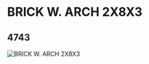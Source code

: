 # BRICK W. ARCH 2X8X3
## 4743
![BRICK W. ARCH 2X8X3](https://lc-www-live-s.legocdn.com/media/bricks/5/2/474323.jpg)